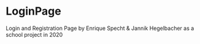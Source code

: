 # LoginPage
Login and Registration Page by Enrique Specht & Jannik Hegelbacher as a school project in 2020
